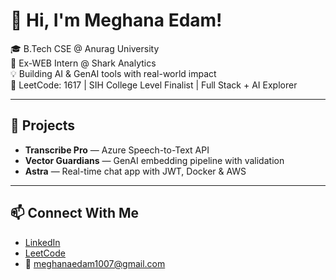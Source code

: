  # 👋 Hi, I'm Meghana Edam!  
     
🎓 B.Tech CSE @ Anurag University          
🧠 Ex-WEB Intern @ Shark Analytics      
💡 Building AI & GenAI tools with real-world impact            
🎯 LeetCode: 1617 | SIH College Level Finalist | Full Stack + AI Explorer            
      
---  

## 🚀 Projects 
- **Transcribe Pro** — Azure Speech-to-Text API  
- **Vector Guardians** — GenAI embedding pipeline with validation  
- **Astra** — Real-time chat app with JWT, Docker & AWS 

---

## 📫 Connect With Me
- [LinkedIn](https://linkedin.com/in/meghana-edam-849b11300)  
- [LeetCode](https://leetcode.com/Meghsedam/)  
- 📧 meghanaedam1007@gmail.com
